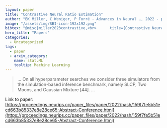 ```yaml
---
layout: paper
title: "Contrastive Neural Ratio Estimation"
author: "BK Miller, C Weniger, P Forré - Advances in Neural …, 2022 - proceedings.neurips.cc"
image: "/assets/img/SBI-icon-192x192.png"
bibtex: "@misc{miller2023contrastive,<br>      title={Contrastive Neural Ratio Estimation}, <br>      author={Benjamin Kurt Miller and Christoph Weniger and Patrick Forré},<br>      year={2023},<br>      eprint={2210.06170},<br>      archivePrefix={arXiv},<br>      primaryClass={stat.ML}<br>}"
hero_title: "Papers"
categories:
  - Uncategorized
tags:
  - paper
  - arxiv_category:
    name: stat.ML
    tooltip: Machine Learning
---
```

>… On all hyperparameter searches we consider three simulators from the simulation-based inference benchmark, namely SLCP, Two Moons, and Gaussian Mixture [44]. …

Link to paper: [https://proceedings.neurips.cc/paper_files/paper/2022/hash/159f7fe5b51ecd663b85337e8e28ce65-Abstract-Conference.html](https://proceedings.neurips.cc/paper_files/paper/2022/hash/159f7fe5b51ecd663b85337e8e28ce65-Abstract-Conference.html)
